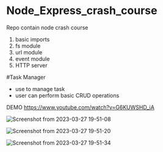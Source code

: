 # Node_Express_crash_course
Repo contain node crash course
1. basic imports
2. fs module
3. url module
4. event module
5. HTTP server

#Task Manager
- use to manage task 
- user can perform basic CRUD operations

DEMO 
https://www.youtube.com/watch?v=G6KUWSHD_iA

 ![Screenshot from 2023-03-27 19-51-08](https://user-images.githubusercontent.com/47253310/227968309-69f1a5b0-faff-473c-a566-4271f21a2ba4.png)
 
 ![Screenshot from 2023-03-27 19-51-20](https://user-images.githubusercontent.com/47253310/227968364-3db4244c-6dfe-479b-a22a-50397b71fe9e.png)
 
 ![Screenshot from 2023-03-27 19-51-34](https://user-images.githubusercontent.com/47253310/227968401-648ba6bf-a6c9-43b1-88c1-c77fc2e130b7.png)



 
